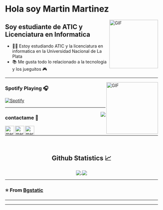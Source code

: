 # Hola soy Martin Martinez

<img align="right" alt="GIF" height="160px" src="https://media.giphy.com/media/du3J3cXyzhj75IOgvA/giphy.gif" />

## Soy estudiante de ATIC y Licenciatura en Informatica   

- 👨‍💻 Estoy estudiando ATIC y la licenciatura en informatica en la Universidad Nacional de La Plata
- 📚 Me gusta todo lo relacionado a la tecnologia y los jueguitos 🎮


---

<img align="right" alt="GIF" height="170px" src="https://media.giphy.com/media/J5B1Y8QZnzXXbLQIBu/giphy.gif" />

### Spotify Playing 🎧

[![Spotify](https://novatorem.bgstatic.vercel.app/api/spotify)](https://open.spotify.com/user/hntqme6aln21xygk3s92jwbx6?si=749202fc8f0b4213)

---

<img align="right" src="http://estruyf-github.azurewebsites.net/api/VisitorHit?user=martimartineez&repo=martimartineez&countColorcountColor&countColor=%237B1E7B"/>

### contactame 📝


[<img align="left" alt="martimartineez | LinkedIn" height="30px" src="https://www.flaticon.com/svg/static/icons/svg/725/725337.svg"/>][linkedin]
[<img align="left" alt="martimartineez | Instagram" height="30px" src="https://image.flaticon.com/icons/svg/725/725278.svg" />][instagram]
[<img align="left" alt="martimartineez | Spotify" height="30px" src="https://www.flaticon.com/svg/static/icons/svg/725/725281.svg" />][Spotify]

<br />


---

<br/>

  <h2 align="center"> Github Statistics 📈 </h2>
  
  <div align="center"> 
     <a href="">
      <img align="center" src="https://github-readme-stats-sigma-five.vercel.app/api?username=martimartineez&show_icons=true&include_all_commits=true&count_private=true&theme=react&line_height=40" />
    </a>
    <a href="">
      <img align="center" src="https://github-readme-stats.vercel.app/api/top-langs/?username=martimartineez&theme=react&line_height=40&hide=css"/>
    </a>
</div

<br/>

---

### ⭐️ From [Bgstatic](https://github.com/Bgstatic) ### 

---


[instagram]: https://www.instagram.com/martimartineez
[linkedin]: https://www.linkedin.com/in/martimartineez/
[Spotify]: https://open.spotify.com/user/hntqme6aln21xygk3s92jwbx6?si=749202fc8f0b4213


----

